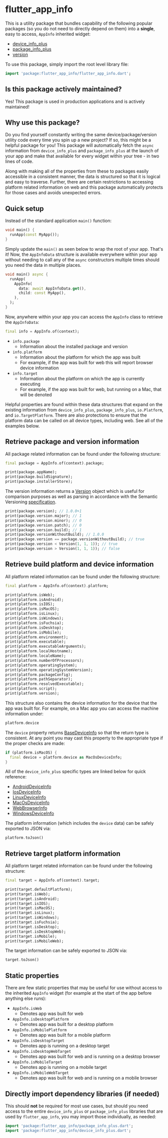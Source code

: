# flutter_app_info

This is a utility package that bundles capability of the following popular packages (so you do not need to directly depend on them) into a **single**, easy to access, `AppInfo` inherited widget:

* [device_info_plus](https://pub.dev/packages/device_info_plus)
* [package_info_plus](https://pub.dev/packages/package_info_plus)
* [version](https://pub.dev/packages/version)

To use this package, simply import the root level library file:

```dart
import 'package:flutter_app_info/flutter_app_info.dart';
```

## Is this package actively maintained?

Yes! This package is used in production applications and is actively maintained!

## Why use this package?

Do you find yourself constantly writing the same device/package/version utility code every time you spin up a new project? If so, this might be a helpful package for you! This package will automatically fetch the `async` information from `device_info_plus` and `package_info_plus` at the launch of your app and make that available for every widget within your tree - in two lines of code.

Along with making all of the properties from these to packages easily accessible in a consistent manner, the data is structured so that it is logical and easy to traverse. Further, there are certain restrictions to accessing platform related information on web and this package automatically protects for those cases and avoids unexpected errors.

## Quick setup

Instead of the standard application `main()` function:

```dart
void main() {
  runApp(const MyApp());
}
```

Simply update the `main()` as seen below to wrap the root of your app. That's it! Now, the `AppInfoData` structure is available everywhere within your app without needing to call any of the `async` constructors multiple times should you need the data in multiple places.

```dart
void main() async {
  runApp(
    AppInfo(
      data: await AppInfoData.get(),
      child: const MyApp(),
    ),
  );
}
```

Now, anywhere within your app you can access the `AppInfo` class to retrieve the `AppInfoData`:

```dart
final info = AppInfo.of(context);
```

* `info.package`
  * Information about the installed package and version
* `info.platform`
  * Information about the platform for which the app was built
  * For example, if the app was built for web this will report browser device information
* `info.target`
  * Information about the platform on which the app is currently executing
  * For example, if the app was built for web, but running on a Mac, that will be denoted

Helpful properties are found within these data structures that expand on the existing information from `device_info_plus`, `package_info_plus`, `io.Platform`, and `io.TargetPlatform`. There are also protections to ensure that the platform data can be called on all device types, including web. See all of the examples below.

## Retrieve package and version information

All package related information can be found under the following structure:

```dart
final package = AppInfo.of(context).package;

print(package.appName);
print(package.buildSignature);
print(package.installerStore);
```

The version information returns a [Version](https://pub.dev/documentation/version/latest/version/Version-class.html) object which is useful for comparison purposes as well as parsing in accordance with the Semantic Versioning [specification](http://semver.org/).

```dart
print(package.version); // 1.0.0+1
print(package.version.major); // 1
print(package.version.minor); // 0
print(package.version.patch); // 0
print(package.version.build); // 1
print(package.versionWithoutBuild); // 1.0.0
print(package.version == package.versionWithoutBuild); // true
print(package.version < Version(1, 1, 1)); // true
print(package.version > Version(1, 1, 1)); // false
```

## Retrieve build platform and device information

All platform related information can be found under the following structure:

```dart
final platform = AppInfo.of(context).platform;

print(platform.isWeb);
print(platform.isAndroid);
print(platform.isIOS);
print(platform.isMacOS);
print(platform.isLinux);
print(platform.isWindows);
print(platform.isFuchsia);
print(platform.isDesktop);
print(platform.isMobile);
print(platform.environment);
print(platform.executable);
print(platform.executableArguments);
print(platform.localHostname);
print(platform.localeName);
print(platform.numberOfProcessors);
print(platform.operatingSystem);
print(platform.operatingSystemVersion);
print(platform.packageConfig);
print(platform.pathSeparator);
print(platform.resolvedExecutable);
print(platform.script);
print(platform.version);
```

This structure also contains the device information for the device that the app was built for. For example, on a Mac app you can access the machine information under:

```dart
platform.device
```

The `device` property returns [BaseDeviceInfo](https://pub.dev/documentation/device_info_plus_platform_interface/latest/model_base_device_info/BaseDeviceInfo-class.html) so that the return type is consistent. At any point you may cast this property to the appropriate type if the proper checks are made:

```dart
if (platform.isMacOS) {
  final device = platform.device as MacOsDeviceInfo;
}
```

All of the `device_info_plus` specific types are linked below for quick reference:

* [AndroidDeviceInfo](https://pub.dev/documentation/device_info_plus/latest/device_info_plus/AndroidDeviceInfo-class.html)
* [IosDeviceInfo](https://pub.dev/documentation/device_info_plus/latest/device_info_plus/IosDeviceInfo-class.html)
* [LinuxDeviceInfo](https://pub.dev/documentation/device_info_plus/latest/device_info_plus/LinuxDeviceInfo-class.html)
* [MacOsDeviceInfo](https://pub.dev/documentation/device_info_plus/latest/device_info_plus/MacOsDeviceInfo-class.html)
* [WebBrowserInfo](https://pub.dev/documentation/device_info_plus/latest/device_info_plus/WebBrowserInfo-class.html)
* [WindowsDeviceInfo](https://pub.dev/documentation/device_info_plus/latest/device_info_plus/WindowsDeviceInfo-class.html)

The platform information (which includes the `device` data) can be safely exported to JSON via:

```dart
platform.toJson()
```

## Retrieve target platform information

All platform target related information can be found under the following structure:

```dart
final target = AppInfo.of(context).target;

print(target.defaultPlatform);
print(target.isWeb);
print(target.isAndroid);
print(target.isIOS);
print(target.isMacOS);
print(target.isLinux);
print(target.isWindows);
print(target.isFuchsia);
print(target.isDesktop);
print(target.isDesktopWeb);
print(target.isMobile);
print(target.isMobileWeb);
```

The target information can be safely exported to JSON via:

```dart
target.toJson()
```

## Static properties

There are few static properties that may be useful for use without access to the inherited `AppInfo` widget (for example at the start of the app before anything else runs):

* `AppInfo.isWeb`
  * Denotes app was built for web
* `AppInfo.isDesktopPlatform`
  * Denotes app was built for a desktop platform
* `AppInfo.isMobilePlatform`
  * Denotes app was built for a mobile platform
* `AppInfo.isDesktopTarget`
  * Denotes app is running on a desktop target
* `AppInfo.isDesktopWebTarget`
  * Denotes app was built for web and is running on a desktop browser
* `AppInfo.isMobileTarget`
  * Denotes app is running on a mobile target
* `AppInfo.isMobileWebTarget`
  * Denotes app was built for web and is running on a mobile browser

## Directly import dependency libraries (if needed)

This should **not** be required for most use cases, but should you need access to the entire `device_info_plus` or `package_info_plus` libraries that are used by `flutter_app_info`, you may import those individually, as needed:

```dart
import 'package:flutter_app_info/package_info_plus.dart';
import 'package:flutter_app_info/device_info_plus.dart';
```
